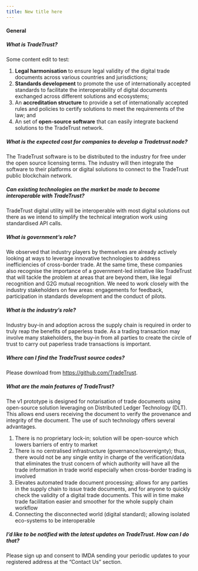 ```yaml
---
title: New title here
---
```

#### General

##### What is TradeTrust?

Some content edit to test:

1. **Legal harmonisation** to ensure legal validity of the digital trade documents across various countries and jurisdictions;
2. **Standards development** to promote the use of internationally accepted standards to facilitate the interoperability of digital documents exchanged across different solutions and ecosystems;
3. An **accreditation structure** to provide a set of internationally accepted rules and policies to certify solutions to meet the requirements of the law; and
4. An set of **open-source software** that can easily integrate backend solutions to the TradeTrust network.

##### What is the expected cost for companies to develop a Tradetrust node?

The TradeTrust software is to be distributed to the industry for free under the open source licensing terms. The industry will then integrate the software to their platforms or digital solutions to connect to the TradeTrust public blockchain network.

##### Can existing technologies on the market be made to become interoperable with TradeTrust?

TradeTrust digital utility will be interoperable with most digital solutions out there as we intend to simplify the technical integration work using standardised API calls.

##### What is government’s role?

We observed that industry players by themselves are already actively looking at ways to leverage innovative technologies to address inefficiencies of cross-border trade. At the same time, these companies also recognise the importance of a government-led initiative like TradeTrust that will tackle the problem at areas that are beyond them, like legal recognition and G2G mutual recognition. We need to work closely with the industry stakeholders on few areas: engagements for feedback, participation in standards development and the conduct of pilots.

##### What is the industry’s role?

Industry buy-in and adoption across the supply chain is required in order to truly reap the benefits of paperless trade. As a trading transaction may involve many stakeholders, the buy-in from all parties to create the circle of trust to carry out paperless trade transactions is important.

##### Where can I find the TradeTrust source codes?

Please download from <https://github.com/TradeTrust>.

##### What are the main features of TradeTrust?

The v1 prototype is designed for notarisation of trade documents using open-source solution leveraging on Distributed Ledger Technology (DLT). This allows end users receiving the document to verify the provenance and integrity of the document. The use of such technology offers several advantages.

1. There is no proprietary lock-in; solution will be open-source which lowers barriers of entry to market
2. There is no centralised infrastructure (governance/sovereignty); thus, there would not be any single entity in charge of the verification/data that eliminates the trust concern of which authority will have all the trade information in trade world especially when cross-border trading is involved
3. Elevates automated trade document processing; allows for any parties in the supply chain to issue trade documents, and for anyone to quickly check the validity of a digital trade documents. This will in time make trade facilitation easier and smoother for the whole supply chain workflow
4. Connecting the disconnected world (digital standard); allowing isolated eco-systems to be interoperable

##### I’d like to be notified with the latest updates on TradeTrust. How can I do that?

Please sign up and consent to IMDA sending your periodic updates to your registered address at the “Contact Us” section.